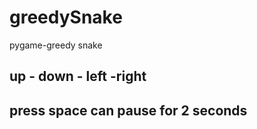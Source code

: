 # greedySnake
pygame-greedy snake
##  up - down - left -right
## press space can pause for 2 seconds
